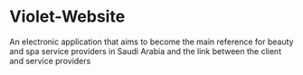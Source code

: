 # Violet-Website
An electronic application that aims to become the main reference for beauty and spa service providers in Saudi Arabia and the link between the client and service providers
